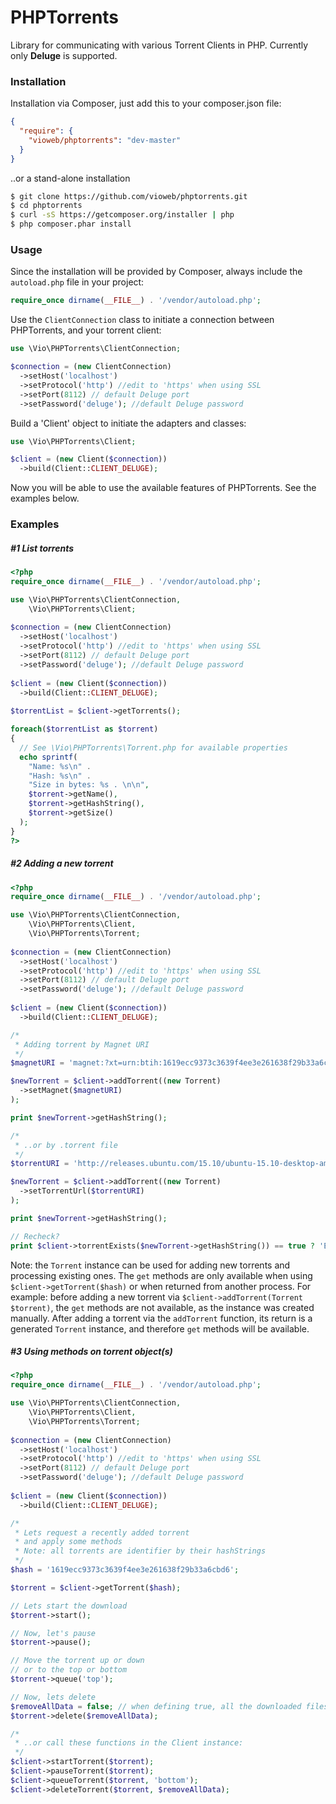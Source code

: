 # PHPTorrents
Library for communicating with various Torrent Clients in PHP.
Currently only <strong>Deluge</strong> is supported.

<h3>Installation</h3>
Installation via Composer, just add this to your composer.json file:

```json  
{
  "require": {
    "vioweb/phptorrents": "dev-master"
  }
}
```
  
..or a stand-alone installation

```bash
$ git clone https://github.com/vioweb/phptorrents.git
$ cd phptorrents
$ curl -sS https://getcomposer.org/installer | php
$ php composer.phar install
```

<h3>Usage</h3>

Since the installation will be provided by Composer, always include the `autoload.php` file in your project:

```php
require_once dirname(__FILE__) . '/vendor/autoload.php';
```

Use the `ClientConnection` class to initiate a connection between PHPTorrents, and your torrent client:

```php
use \Vio\PHPTorrents\ClientConnection;

$connection = (new ClientConnection)
  ->setHost('localhost')
  ->setProtocol('http') //edit to 'https' when using SSL
  ->setPort(8112) // default Deluge port
  ->setPassword('deluge'); //default Deluge password
```

Build a 'Client' object to initiate the adapters and classes:

```php
use \Vio\PHPTorrents\Client;

$client = (new Client($connection))
  ->build(Client::CLIENT_DELUGE);
```

Now you will be able to use the available features of PHPTorrents. See the examples below.

<h3>Examples</h3>

<h5>#1 List torrents</h5>

```php
<?php
require_once dirname(__FILE__) . '/vendor/autoload.php';

use \Vio\PHPTorrents\ClientConnection,
    \Vio\PHPTorrents\Client;
    
$connection = (new ClientConnection)
  ->setHost('localhost')
  ->setProtocol('http') //edit to 'https' when using SSL
  ->setPort(8112) // default Deluge port
  ->setPassword('deluge'); //default Deluge password
  
$client = (new Client($connection))
  ->build(Client::CLIENT_DELUGE);
  
$torrentList = $client->getTorrents();

foreach($torrentList as $torrent)
{
  // See \Vio\PHPTorrents\Torrent.php for available properties
  echo sprintf(
    "Name: %s\n" . 
    "Hash: %s\n" . 
    "Size in bytes: %s . \n\n",
    $torrent->getName(),
    $torrent->getHashString(),
    $torrent->getSize()
  );
}
?>
```

<h5>#2 Adding a new torrent</h5>

```php
<?php
require_once dirname(__FILE__) . '/vendor/autoload.php';

use \Vio\PHPTorrents\ClientConnection,
    \Vio\PHPTorrents\Client,
    \Vio\PHPTorrents\Torrent;
    
$connection = (new ClientConnection)
  ->setHost('localhost')
  ->setProtocol('http') //edit to 'https' when using SSL
  ->setPort(8112) // default Deluge port
  ->setPassword('deluge'); //default Deluge password
  
$client = (new Client($connection))
  ->build(Client::CLIENT_DELUGE);

/*
 * Adding torrent by Magnet URI
 */
$magnetURI = 'magnet:?xt=urn:btih:1619ecc9373c3639f4ee3e261638f29b33a6cbd6&dn=Ubuntu+14.10+i386+%28Desktop+ISO%29&tr=udp%3A%2F%2Ftracker.openbittorrent.com%3A80&tr=udp%3A%2F%2Fopen.demonii.com%3A1337&tr=udp%3A%2F%2Ftracker.coppersurfer.tk%3A6969&tr=udp%3A%2F%2Fexodus.desync.com%3A6969';

$newTorrent = $client->addTorrent((new Torrent)
  ->setMagnet($magnetURI)
);

print $newTorrent->getHashString();

/*
 * ..or by .torrent file
 */
$torrentURI = 'http://releases.ubuntu.com/15.10/ubuntu-15.10-desktop-amd64.iso.torrent';

$newTorrent = $client->addTorrent((new Torrent)
  ->setTorrentUrl($torrentURI)
);

print $newTorrent->getHashString();

// Recheck?
print $client->torrentExists($newTorrent->getHashString()) == true ? 'Exists' : 'Does not exist';
```

Note: the `Torrent` instance can be used for adding new torrents and processing existing ones. The `get` methods are only available when using `$client->getTorrent($hash)` or when returned from another process. For example: before adding a new torrent via `$client->addTorrent(Torrent $torrent)`, the `get` methods are not available, as the instance was created manually. After adding a torrent via the `addTorrent` function, its return is a generated `Torrent` instance, and therefore `get` methods will be available.

<h5>#3 Using methods on torrent object(s)</h5>

```php
<?php
require_once dirname(__FILE__) . '/vendor/autoload.php';

use \Vio\PHPTorrents\ClientConnection,
    \Vio\PHPTorrents\Client,
    \Vio\PHPTorrents\Torrent;
    
$connection = (new ClientConnection)
  ->setHost('localhost')
  ->setProtocol('http') //edit to 'https' when using SSL
  ->setPort(8112) // default Deluge port
  ->setPassword('deluge'); //default Deluge password
  
$client = (new Client($connection))
  ->build(Client::CLIENT_DELUGE);

/*
 * Lets request a recently added torrent
 * and apply some methods
 * Note: all torrents are identifier by their hashStrings
 */
$hash = '1619ecc9373c3639f4ee3e261638f29b33a6cbd6';

$torrent = $client->getTorrent($hash);

// Lets start the download
$torrent->start();

// Now, let's pause
$torrent->pause();

// Move the torrent up or down
// or to the top or bottom
$torrent->queue('top');

// Now, lets delete
$removeAllData = false; // when defining true, all the downloaded files will be deleted
$torrent->delete($removeAllData);

/*
 * ..or call these functions in the Client instance:
 */
$client->startTorrent($torrent);
$client->pauseTorrent($torrent);
$client->queueTorrent($torrent, 'bottom');
$client->deleteTorrent($torrent, $removeAllData);

```



